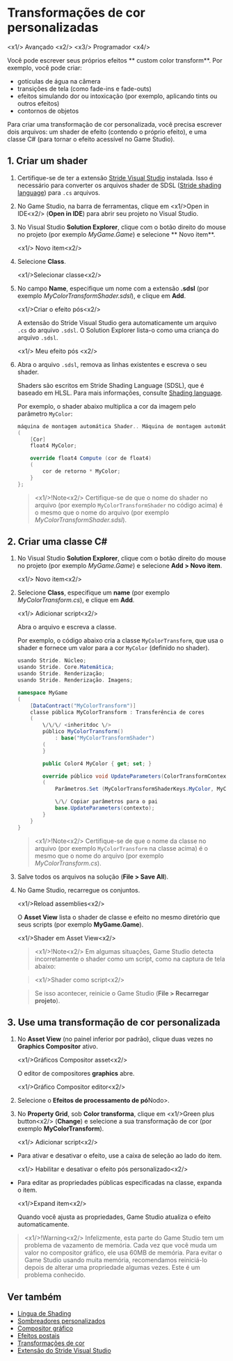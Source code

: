 # Transformações de cor personalizadas

<x1\/> Avançado <x2\/>
<x3\/> Programador <x4\/>

Você pode escrever seus próprios efeitos ** custom color transform**. Por exemplo, você pode criar:

* gotículas de água na câmera
* transições de tela (como fade-ins e fade-outs)
* efeitos simulando dor ou intoxicação (por exemplo, aplicando tints ou outros efeitos)
* contornos de objetos

Para criar uma transformação de cor personalizada, você precisa escrever dois arquivos: um shader de efeito (contendo o próprio efeito), e uma classe C# (para tornar o efeito acessível no Game Studio).

## 1. Criar um shader

1. Certifique-se de ter a extensão [Stride Visual Studio](../../../get-started/visual-studio-extension.md) instalada. Isso é necessário para converter os arquivos shader de SDSL ([Stride shading language](../../effects-and-shaders/shading-language/index.md)) para `.cs` arquivos.

2. No Game Studio, na barra de ferramentas, clique em <x1\/>Open in IDE<x2\/> (**Open in IDE**) para abrir seu projeto no Visual Studio.

3. No Visual Studio **Solution Explorer**, clique com o botão direito do mouse no projeto (por exemplo *MyGame.Game*) e selecione ** Novo item**.

   <x1\/> Novo item<x2\/>

4. Selecione **Class**.

   <x1\/>Selecionar classe<x2\/>

5. No campo **Name**, especifique um nome com a extensão **.sdsl** (por exemplo *MyColorTransformShader.sdsl*), e clique em **Add**.

   <x1\/>Criar o efeito pós<x2\/>

   A extensão do Stride Visual Studio gera automaticamente um arquivo `.cs` do arquivo `.sdsl`. O Solution Explorer lista-o como uma criança do arquivo `.sdsl`.

   <x1\/> Meu efeito pós <x2\/>

6. Abra o arquivo `.sdsl`, remova as linhas existentes e escreva o seu shader.

   Shaders são escritos em Stride Shading Language (SDSL), que é baseado em HLSL. Para mais informações, consulte [Shading language](../../effects-and-shaders/shading-language/index.md).

   Por exemplo, o shader abaixo multiplica a cor da imagem pelo parâmetro `MyColor`:

   ```cs
   máquina de montagem automática Shader.. Máquina de montagem automática
   (
       [Cor]
       float4 MyColor;
   
       override float4 Compute (cor de float4)
       (
           cor de retorno * MyColor;
       }
   };
   ```
   > <x1\/>!Note<x2\/>
   > Certifique-se de que o nome do shader no arquivo (por exemplo `MyColorTransformShader` no código acima) é o mesmo que o nome do arquivo (por exemplo *MyColorTransformShader.sdsl*).

## 2. Criar uma classe C#

1. No Visual Studio **Solution Explorer**, clique com o botão direito do mouse no projeto (por exemplo *MyGame.Game*) e selecione **Add > Novo item**.

   <x1\/> Novo item<x2\/>

2. Selecione **Class**, especifique um **name** (por exemplo *MyColorTransform.cs*), e clique em **Add**.

   <x1\/> Adicionar script<x2\/>

   Abra o arquivo e escreva a classe.

   Por exemplo, o código abaixo cria a classe `MyColorTransform`, que usa o shader e fornece um valor para a cor `MyColor` (definido no shader).

   ```cs
   usando Stride. Núcleo;
   usando Stride. Core.Matemática;
   usando Stride. Renderização;
   usando Stride. Renderização. Imagens;
   
   namespace MyGame
   (
       [DataContract("MyColorTransform")]
       classe pública MyColorTransform : Transferência de cores
       (
           \/\/\/ <inheritdoc \/>
           público MyColorTransform() 
               : base("MyColorTransformShader")
           (
           }
   
           public Color4 MyColor { get; set; }
   
           override público void UpdateParameters(ColorTransformContext)
           (
               Parâmetros.Set (MyColorTransformShaderKeys.MyColor, MyColor);
   
               \/\/ Copiar parâmetros para o pai
               base.UpdateParameters(contexto);
           }
       }
   }
   ```
   > <x1\/>!Note<x2\/>
   > Certifique-se de que o nome da classe no arquivo (por exemplo `MyColorTransform` na classe acima) é o mesmo que o nome do arquivo (por exemplo *MyColorTransform.cs*).

3. Salve todos os arquivos na solução (**File > Save All**).

4. No Game Studio, recarregue os conjuntos.

   <x1\/>Reload assemblies<x2\/>

   O **Asset View** lista o shader de classe e efeito no mesmo diretório que seus scripts (por exemplo **MyGame.Game**).

   <x1\/>Shader em Asset View<x2\/>

   > <x1\/>!Note<x2\/>
   > Em algumas situações, Game Studio detecta incorretamente o shader como um script, como na captura de tela abaixo:

   > <x1\/>Shader como script<x2\/>

   > Se isso acontecer, reinicie o Game Studio (**File > Recarregar projeto**).

## 3. Use uma transformação de cor personalizada

1. No **Asset View** (no painel inferior por padrão), clique duas vezes no **Graphics Compositor** ativo.

   <x1\/>Gráficos Compositor asset<x2\/>

   O editor de compositores **graphics** abre.

   <x1\/>Gráfico Compositor editor<x2\/>

2. Selecione o **Efeitos de processamento de pó**Nodo>.

3. No **Property Grid**, sob **Color transforma**, clique em <x1\/>Green plus button<x2\/> (**Change**) e selecione a sua transformação de cor (por exemplo **MyColorTransform**).

   <x1\/> Adicionar script<x2\/>

* Para ativar e desativar o efeito, use a caixa de seleção ao lado do item.

   <x1\/> Habilitar e desativar o efeito pós personalizado<x2\/>

* Para editar as propriedades públicas especificadas na classe, expanda o item.

   <x1\/>Expand item<x2\/>

   Quando você ajusta as propriedades, Game Studio atualiza o efeito automaticamente.

> <x1\/>!Warning<x2\/>
> Infelizmente, esta parte do Game Studio tem um problema de vazamento de memória. Cada vez que você muda um valor no compositor gráfico, ele usa 60MB de memória. Para evitar o Game Studio usando muita memória, recomendamos reiniciá-lo depois de alterar uma propriedade algumas vezes. Este é um problema conhecido.

## Ver também

* [Língua de Shading](../../effects-and-shaders/shading-language/index.md)
* [Sombreadores personalizados](../../effects-and-shaders/custom-shaders.md)
* [Compositor gráfico](../../graphics-compositor/index.md)
* [Efeitos postais](../index.md)
* [Transformações de cor](index.md)
* [Extensão do Stride Visual Studio](../../../get-started/visual-studio-extension.md)